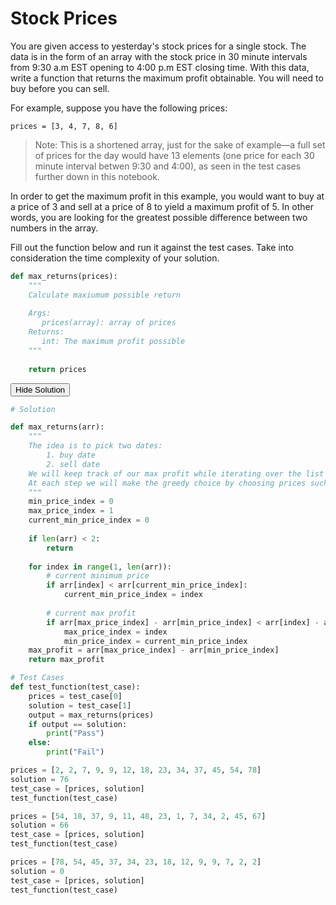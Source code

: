 
# Stock Prices

You are given access to yesterday's stock prices for a single stock. The data is in the form of an array with the stock price in 30 minute intervals from 9:30 a.m EST opening to 4:00 p.m EST closing time. With this data, write a function that returns the maximum profit obtainable. You will need to buy before you can sell.

For example, suppose you have the following prices:

`prices = [3, 4, 7, 8, 6]`

>Note: This is a shortened array, just for the sake of example—a full set of prices for the day would have 13 elements (one price for each 30 minute interval betwen 9:30 and 4:00), as seen in the test cases further down in this notebook.

In order to get the maximum profit in this example, you would want to buy at a price of 3 and sell at a price of 8 to yield a maximum profit of 5. In other words, you are looking for the greatest possible difference between two numbers in the array.

Fill out the function below and run it against the test cases. Take into consideration the time complexity of your solution. 


```python
def max_returns(prices):
    """
    Calculate maxiumum possible return
    
    Args:
       prices(array): array of prices
    Returns:
       int: The maximum profit possible
    """
    
    return prices
```

<span class="graffiti-highlight graffiti-id_uc722im-id_o4cterg"><i></i><button>Hide Solution</button></span>


```python
# Solution

def max_returns(arr):
    """
    The idea is to pick two dates:
        1. buy date
        2. sell date
    We will keep track of our max profit while iterating over the list
    At each step we will make the greedy choice by choosing prices such that our profit is maximum 
    """
    min_price_index = 0
    max_price_index = 1
    current_min_price_index = 0
    
    if len(arr) < 2:
        return
    
    for index in range(1, len(arr)):
        # current minimum price
        if arr[index] < arr[current_min_price_index]:
            current_min_price_index = index
            
        # current max profit
        if arr[max_price_index] - arr[min_price_index] < arr[index] - arr[current_min_price_index]:
            max_price_index = index
            min_price_index = current_min_price_index
    max_profit = arr[max_price_index] - arr[min_price_index]
    return max_profit
```


```python
# Test Cases
def test_function(test_case):
    prices = test_case[0]
    solution = test_case[1]
    output = max_returns(prices)
    if output == solution:
        print("Pass")
    else:
        print("Fail")
```


```python
prices = [2, 2, 7, 9, 9, 12, 18, 23, 34, 37, 45, 54, 78]
solution = 76
test_case = [prices, solution]
test_function(test_case)
```


```python
prices = [54, 18, 37, 9, 11, 48, 23, 1, 7, 34, 2, 45, 67]
solution = 66
test_case = [prices, solution]
test_function(test_case)
```


```python
prices = [78, 54, 45, 37, 34, 23, 18, 12, 9, 9, 7, 2, 2]
solution = 0
test_case = [prices, solution]
test_function(test_case)
```
